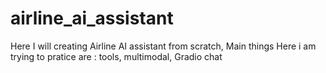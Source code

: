 # airline_ai_assistant
Here I will creating Airline AI assistant from scratch, Main things Here i am trying to pratice are : tools, multimodal, Gradio chat

